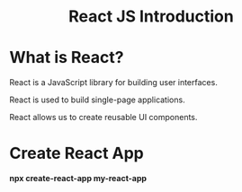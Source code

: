 <div align="center">
  <h1>React JS Introduction</h1>
</div>

# What is React?

React is a JavaScript library for building user interfaces.

React is used to build single-page applications.

React allows us to create reusable UI components.

# Create React App

**npx create-react-app my-react-app**
